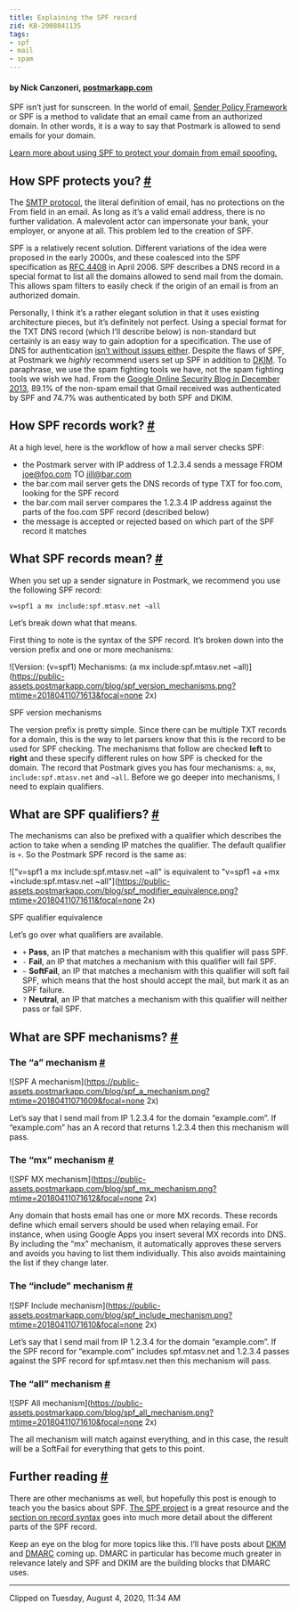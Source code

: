 ```yaml
---
title: Explaining the SPF record
zid: KB-2008041135
tags:
- spf
- mail
- spam
---
```



#### by Nick Canzoneri, [postmarkapp.com](https://postmarkapp.com/blog/explaining-spf)

SPF isn’t just for sunscreen. In the world of email, [Sender Policy Framework](http://www.openspf.org/) or SPF is a method to validate that an email came from an authorized domain. In other words, it is a way to say that Postmark is allowed to send emails for your domain.

[Learn more about using SPF to protect your domain from email spoofing.](https://postmarkapp.com/guides/spf)

How SPF protects you? [#](#how-spf-protects-you)
------------------------------------------------

The [SMTP protocol](https://en.wikipedia.org/wiki/Simple_Mail_Transfer_Protocol), the literal definition of email, has no protections on the From field in an email. As long as it’s a valid email address, there is no further validation. A malevolent actor can impersonate your bank, your employer, or anyone at all. This problem led to the creation of SPF.

SPF is a relatively recent solution. Different variations of the idea were proposed in the early 2000s, and these coalesced into the SPF specification as [RFC 4408](https://tools.ietf.org/html/rfc4408) in April 2006. SPF describes a DNS record in a special format to list all the domains allowed to send mail from the domain. This allows spam filters to easily check if the origin of an email is from an authorized domain.

Personally, I think it’s a rather elegant solution in that it uses existing architecture pieces, but it’s definitely not perfect. Using a special format for the TXT DNS record (which I’ll describe below) is non-standard but certainly is an easy way to gain adoption for a specification. The use of DNS for authentication [isn’t without issues either](https://www.zdnet.com/article/google-free-public-dns-services-were-briefly-corrupted/). Despite the flaws of SPF, at Postmark we _highly_ recommend users set up SPF in addition to [DKIM](https://postmarkapp.com/guides/dkim). To paraphrase, we use the spam fighting tools we have, not the spam fighting tools we wish we had. From the [Google Online Security Blog in December 2013](https://security.googleblog.com/2013/12/internet-wide-efforts-to-fight-email.html), 89.1% of the non-spam email that Gmail received was authenticated by SPF and 74.7% was authenticated by both SPF and DKIM.

How SPF records work? [#](#how-spf-records-work)
------------------------------------------------

At a high level, here is the workflow of how a mail server checks SPF:

*   the Postmark server with IP address of 1.2.3.4 sends a message FROM joe@foo.com TO jill@bar.com
*   the bar.com mail server gets the DNS records of type TXT for foo.com, looking for the SPF record
*   the bar.com mail server compares the 1.2.3.4 IP address against the parts of the foo.com SPF record (described below)
*   the message is accepted or rejected based on which part of the SPF record it matches

What SPF records mean? [#](#what-spf-records-mean)
--------------------------------------------------

When you set up a sender signature in Postmark, we recommend you use the following SPF record:

    v=spf1 a mx include:spf.mtasv.net ~all

Let’s break down what that means.

First thing to note is the syntax of the SPF record. It’s broken down into the version prefix and one or more mechanisms:

![Version: (v=spf1) Mechanisms: (a mx include:spf.mtasv.net ~all)](https://public-assets.postmarkapp.com/blog/spf_version_mechanisms.png?mtime=20180411071613&focal=none 2x)

SPF version mechanisms

The version prefix is pretty simple. Since there can be multiple TXT records for a domain, this is the way to let parsers know that this is the record to be used for SPF checking. The mechanisms that follow are checked **left** to **right** and these specify different rules on how SPF is checked for the domain. The record that Postmark gives you has four mechanisms: `a`, `mx`, `include:spf.mtasv.net` and `~all`. Before we go deeper into mechanisms, I need to explain qualifiers.

What are SPF qualifiers? [#](#what-are-spf-qualifiers)
------------------------------------------------------

The mechanisms can also be prefixed with a qualifier which describes the action to take when a sending IP matches the qualifier. The default qualifier is `+`. So the Postmark SPF record is the same as:

!["v=spf1 a mx include:spf.mtasv.net ~all" is equivalent to "v=spf1 +a +mx +include:spf.mtasv.net ~all"](https://public-assets.postmarkapp.com/blog/spf_modifier_equivalence.png?mtime=20180411071611&focal=none 2x)

SPF qualifier equivalence

Let’s go over what qualifiers are available.

*   `+` **Pass**, an IP that matches a mechanism with this qualifier will pass SPF.
*   `-` **Fail**, an IP that matches a mechanism with this qualifier will fail SPF.
*   `~` **SoftFail**, an IP that matches a mechanism with this qualifier will soft fail SPF, which means that the host should accept the mail, but mark it as an SPF failure.
*   `?` **Neutral**, an IP that matches a mechanism with this qualifier will neither pass or fail SPF.

What are SPF mechanisms? [#](#what-are-spf-mechanisms)
------------------------------------------------------

### The “a” mechanism [#](#the-a-mechanism)

![SPF A mechanism](https://public-assets.postmarkapp.com/blog/spf_a_mechanism.png?mtime=20180411071609&focal=none 2x)

Let’s say that I send mail from IP 1.2.3.4 for the domain “example.com”. If “example.com” has an A record that returns 1.2.3.4 then this mechanism will pass.

### The “mx” mechanism [#](#the-mx-mechanism)

![SPF MX mechanism](https://public-assets.postmarkapp.com/blog/spf_mx_mechanism.png?mtime=20180411071612&focal=none 2x)

Any domain that hosts email has one or more MX records. These records define which email servers should be used when relaying email. For instance, when using Google Apps you insert several MX records into DNS. By including the “mx” mechanism, it automatically approves these servers and avoids you having to list them individually. This also avoids maintaining the list if they change later.

### The “include” mechanism [#](#the-include-mechanism)

![SPF Include mechanism](https://public-assets.postmarkapp.com/blog/spf_include_mechanism.png?mtime=20180411071610&focal=none 2x)

Let’s say that I send mail from IP 1.2.3.4 for the domain “example.com”. If the SPF record for “example.com” includes spf.mtasv.net and 1.2.3.4 passes against the SPF record for spf.mtasv.net then this mechanism will pass.

### The “all” mechanism [#](#the-all-mechanism)

![SPF All mechanism](https://public-assets.postmarkapp.com/blog/spf_all_mechanism.png?mtime=20180411071610&focal=none 2x)

The all mechanism will match against everything, and in this case, the result will be a SoftFail for everything that gets to this point.

Further reading [#](#further-reading)
-------------------------------------

There are other mechanisms as well, but hopefully this post is enough to teach you the basics about SPF. [The SPF project](http://www.openspf.org/) is a great resource and the [section on record syntax](http://www.openspf.org/SPF_Record_Syntax) goes into much more detail about the different parts of the SPF record.

Keep an eye on the blog for more topics like this. I’ll have posts about [DKIM](https://postmarkapp.com/guides/dkim) and [DMARC](https://postmarkapp.com/guides/dmarc) coming up. DMARC in particular has become much greater in relevance lately and SPF and DKIM are the building blocks that DMARC uses.

---

Clipped on Tuesday, August 4, 2020, 11:34 AM